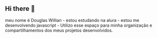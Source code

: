 ## Hi there 👋
meu nome é Douglas Willian - estou estudando na alura - estou me desenvolvendo javascript - Utilizo esse espaço para minha organização e compartilhamentos dos meus projetos desenvolvidos.

<!--
**dwqm-16/dwqm-16** is a ✨ _special_ ✨ repository because its `README.md` (this file) appears on your GitHub profile.

Here are some ideas to get you started:

- 🔭 I’m currently working on ...
- 🌱 I’m currently learning ...
- 👯 I’m looking to collaborate on ...
- 🤔 I’m looking for help with ...
- 💬 Ask me about ...
- 📫 How to reach me: ...
- 😄 Pronouns: ...
- ⚡ Fun fact: ...
-->
